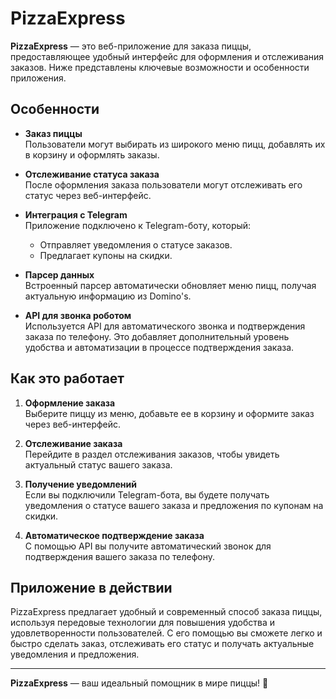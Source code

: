 # PizzaExpress

**PizzaExpress** — это веб-приложение для заказа пиццы, предоставляющее удобный интерфейс для оформления и отслеживания заказов. Ниже представлены ключевые возможности и особенности приложения.

## Особенности

- **Заказ пиццы**  
  Пользователи могут выбирать из широкого меню пицц, добавлять их в корзину и оформлять заказы.

- **Отслеживание статуса заказа**  
  После оформления заказа пользователи могут отслеживать его статус через веб-интерфейс.

- **Интеграция с Telegram**  
  Приложение подключено к Telegram-боту, который:
  - Отправляет уведомления о статусе заказов.
  - Предлагает купоны на скидки.

- **Парсер данных**  
  Встроенный парсер автоматически обновляет меню пицц, получая актуальную информацию из Domino's.

- **API для звонка роботом**  
  Используется API для автоматического звонка и подтверждения заказа по телефону. Это добавляет дополнительный уровень удобства и автоматизации в процессе подтверждения заказа.

## Как это работает

1. **Оформление заказа**  
   Выберите пиццу из меню, добавьте ее в корзину и оформите заказ через веб-интерфейс.

2. **Отслеживание заказа**  
   Перейдите в раздел отслеживания заказов, чтобы увидеть актуальный статус вашего заказа.

3. **Получение уведомлений**  
   Если вы подключили Telegram-бота, вы будете получать уведомления о статусе вашего заказа и предложения по купонам на скидки.

4. **Автоматическое подтверждение заказа**  
   С помощью API вы получите автоматический звонок для подтверждения вашего заказа по телефону.

## Приложение в действии

PizzaExpress предлагает удобный и современный способ заказа пиццы, используя передовые технологии для повышения удобства и удовлетворенности пользователей. С его помощью вы сможете легко и быстро сделать заказ, отслеживать его статус и получать актуальные уведомления и предложения.

---

**PizzaExpress** — ваш идеальный помощник в мире пиццы! 🍕
